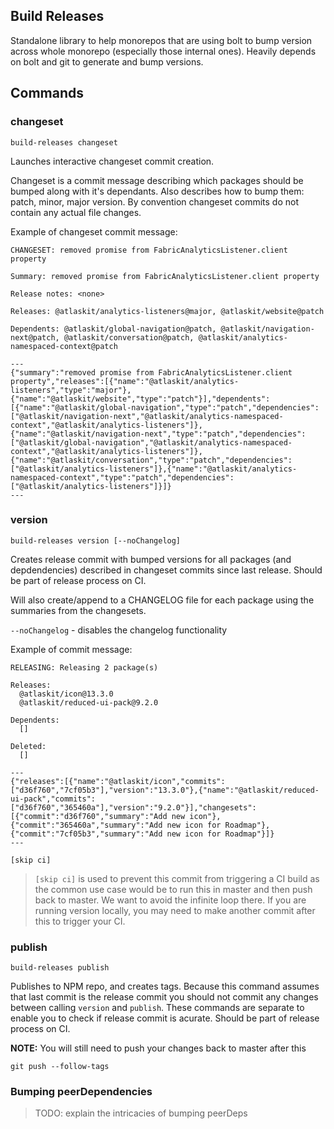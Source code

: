 ## Build Releases

Standalone library to help monorepos that are using bolt to bump version across whole monorepo (especially those internal ones). Heavily depends on bolt and git to generate and bump versions.

## Commands

### changeset

```
build-releases changeset
```

Launches interactive changeset commit creation.

Changeset is a commit message describing which packages should be bumped along with it's dependants. Also describes how to bump them: patch, minor, major version. By convention changeset commits do not contain any actual file changes.

Example of changeset commit message:

```
CHANGESET: removed promise from FabricAnalyticsListener.client property

Summary: removed promise from FabricAnalyticsListener.client property

Release notes: <none>

Releases: @atlaskit/analytics-listeners@major, @atlaskit/website@patch

Dependents: @atlaskit/global-navigation@patch, @atlaskit/navigation-next@patch, @atlaskit/conversation@patch, @atlaskit/analytics-namespaced-context@patch

---
{"summary":"removed promise from FabricAnalyticsListener.client property","releases":[{"name":"@atlaskit/analytics-listeners","type":"major"},{"name":"@atlaskit/website","type":"patch"}],"dependents":[{"name":"@atlaskit/global-navigation","type":"patch","dependencies":["@atlaskit/navigation-next","@atlaskit/analytics-namespaced-context","@atlaskit/analytics-listeners"]},{"name":"@atlaskit/navigation-next","type":"patch","dependencies":["@atlaskit/global-navigation","@atlaskit/analytics-namespaced-context","@atlaskit/analytics-listeners"]},{"name":"@atlaskit/conversation","type":"patch","dependencies":["@atlaskit/analytics-listeners"]},{"name":"@atlaskit/analytics-namespaced-context","type":"patch","dependencies":["@atlaskit/analytics-listeners"]}]}
---
```

### version

```
build-releases version [--noChangelog]
```

Creates release commit with bumped versions for all packages (and depdendencies) described in changeset commits since last release. Should be part of release process on CI.

Will also create/append to a CHANGELOG file for each package using the summaries from the changesets.

`--noChangelog` - disables the changelog functionality

Example of commit message:

```
RELEASING: Releasing 2 package(s)

Releases:
  @atlaskit/icon@13.3.0
  @atlaskit/reduced-ui-pack@9.2.0

Dependents:
  []

Deleted:
  []

---
{"releases":[{"name":"@atlaskit/icon","commits":["d36f760","7cf05b3"],"version":"13.3.0"},{"name":"@atlaskit/reduced-ui-pack","commits":["d36f760","365460a"],"version":"9.2.0"}],"changesets":[{"commit":"d36f760","summary":"Add new icon"},{"commit":"365460a","summary":"Add new icon for Roadmap"},{"commit":"7cf05b3","summary":"Add new icon for Roadmap"}]}
---

[skip ci]
```

> `[skip ci]` is used to prevent this commit from triggering a CI build as the common use case would be to run this in master and then push back to master. We want to avoid the infinite loop there. If you are running version locally, you may need to make another commit after this to trigger your CI.

### publish

```
build-releases publish
```

Publishes to NPM repo, and creates tags. Because this command assumes that last commit is the release commit you should not commit any changes between calling `version` and `publish`. These commands are separate to enable you to check if release commit is acurate. Should be part of release process on CI.

**NOTE:** You will still need to push your changes back to master after this

```
git push --follow-tags
```

### Bumping peerDependencies

> TODO: explain the intricacies of bumping peerDeps
